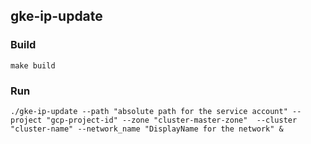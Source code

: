 ## gke-ip-update


### Build 
```
make build
```

### Run 
```
./gke-ip-update --path "absolute path for the service account" --project "gcp-project-id" --zone "cluster-master-zone"  --cluster "cluster-name" --network_name "DisplayName for the network" & 
```
